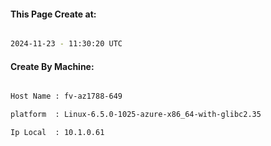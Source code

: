 
   
#### This Page Create at:

```bash

2024-11-23 - 11:30:20 UTC

```

#### Create By Machine:

```bash

Host Name : fv-az1788-649

platform  : Linux-6.5.0-1025-azure-x86_64-with-glibc2.35

Ip Local  : 10.1.0.61

```

